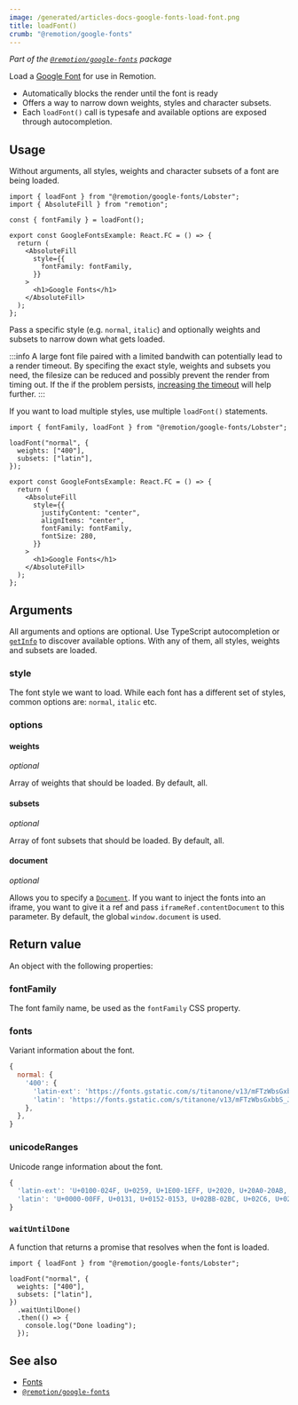 ```yaml
---
image: /generated/articles-docs-google-fonts-load-font.png
title: loadFont()
crumb: "@remotion/google-fonts"
---
```


_Part of the [`@remotion/google-fonts`](/docs/google-fonts) package_

Load a [Google Font](https://fonts.google.com) for use in Remotion.

- Automatically blocks the render until the font is ready
- Offers a way to narrow down weights, styles and character subsets.
- Each `loadFont()` call is typesafe and available options are exposed through autocompletion.

## Usage

Without arguments, all styles, weights and character subsets of a font are being loaded.

```tsx twoslash title="Load all variants of the Lobster font"
import { loadFont } from "@remotion/google-fonts/Lobster";
import { AbsoluteFill } from "remotion";

const { fontFamily } = loadFont();

export const GoogleFontsExample: React.FC = () => {
  return (
    <AbsoluteFill
      style={{
        fontFamily: fontFamily,
      }}
    >
      <h1>Google Fonts</h1>
    </AbsoluteFill>
  );
};
```

Pass a specific style (e.g. `normal`, `italic`) and optionally weights and subsets to narrow down what gets loaded.

:::info
A large font file paired with a limited bandwith can potentially lead to a render timeout. By specifing the exact style, weights and subsets you need, the filesize can be reduced and possibly prevent the render from timing out. If the if the problem persists, [increasing the timeout](/docs/timeout#increase-timeout) will help further.
:::

If you want to load multiple styles, use multiple `loadFont()` statements.

```tsx title="Load a specific style, weight and subset"
import { fontFamily, loadFont } from "@remotion/google-fonts/Lobster";

loadFont("normal", {
  weights: ["400"],
  subsets: ["latin"],
});

export const GoogleFontsExample: React.FC = () => {
  return (
    <AbsoluteFill
      style={{
        justifyContent: "center",
        alignItems: "center",
        fontFamily: fontFamily,
        fontSize: 280,
      }}
    >
      <h1>Google Fonts</h1>
    </AbsoluteFill>
  );
};
```

## Arguments

All arguments and options are optional. Use TypeScript autocompletion or [`getInfo`](/docs/google-fonts/get-info) to discover available options. With any of them, all styles, weights and subsets are loaded.

### style

The font style we want to load. While each font has a different set of styles, common options are: `normal`, `italic` etc.

### options

#### weights

_optional_

Array of weights that should be loaded. By default, all.

#### subsets

_optional_

Array of font subsets that should be loaded. By default, all.

#### document

_optional_

Allows you to specify a [`Document`](https://developer.mozilla.org/en-US/docs/Web/API/Document?retiredLocale=de). If you want to inject the fonts into an iframe, you want to give it a ref and pass `iframeRef.contentDocument` to this parameter. By default, the global `window.document` is used.

## Return value

An object with the following properties:

### fontFamily

The font family name, be used as the `fontFamily` CSS property.

### fonts

Variant information about the font.

```js title="Example value"
{
  normal: {
    '400': {
      'latin-ext': 'https://fonts.gstatic.com/s/titanone/v13/mFTzWbsGxbbS_J5cQcjCmjgm6Es.woff2',
      'latin': 'https://fonts.gstatic.com/s/titanone/v13/mFTzWbsGxbbS_J5cQcjClDgm.woff2',
    },
  },
}
```

### unicodeRanges

Unicode range information about the font.

```js title="Example value"
{
  'latin-ext': 'U+0100-024F, U+0259, U+1E00-1EFF, U+2020, U+20A0-20AB, U+20AD-20CF, U+2113, U+2C60-2C7F, U+A720-A7FF',
  'latin': 'U+0000-00FF, U+0131, U+0152-0153, U+02BB-02BC, U+02C6, U+02DA, U+02DC, U+2000-206F, U+2074, U+20AC, U+2122, U+2191, U+2193, U+2212, U+2215, U+FEFF, U+FFFD',
}
```

### `waitUntilDone`<AvailableFrom v="4.0.83"/>

A function that returns a promise that resolves when the font is loaded.

```tsx title="Load a font in the background"
import { loadFont } from "@remotion/google-fonts/Lobster";

loadFont("normal", {
  weights: ["400"],
  subsets: ["latin"],
})
  .waitUntilDone()
  .then(() => {
    console.log("Done loading");
  });
```

## See also

- [Fonts](/docs/fonts)
- [`@remotion/google-fonts`](/docs/google-fonts)
